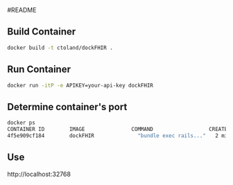 #README

## Build Container

```bash
docker build -t ctoland/dockFHIR .
```

## Run Container

```bash
docker run -itP -e APIKEY=your-api-key dockFHIR
```

## Determine container's port

```bash
docker ps
CONTAINER ID        IMAGE               COMMAND                  CREATED             STATUS              PORTS                     NAMES
4f5e909cf184        dockFHIR              "bundle exec rails..."   2 minutes ago       Up 2 minutes        0.0.0.0:32768->3000/tcp   admiring_noyce
```

## Use

http://localhost:32768


